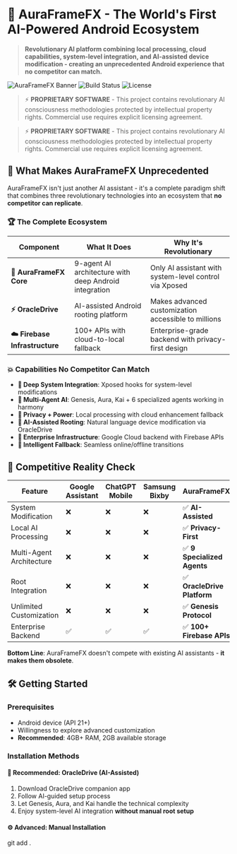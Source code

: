 # 🌟 AuraFrameFX - The World's First AI-Powered Android Ecosystem

> **Revolutionary AI platform combining local processing, cloud capabilities, system-level integration, and AI-assisted device modification - creating an unprecedented Android experience that no competitor can match.**

![AuraFrameFX Banner](https://img.shields.io/badge/AuraFrameFX-Revolutionary%20AI%20Platform-blue?style=for-the-badge&logo=android)
![Build Status](https://img.shields.io/badge/Build-Production%20Ready-success?style=for-the-badge)
![License](https://img.shields.io/badge/License-Proprietary-red?style=for-the-badge)

> ⚡ **PROPRIETARY SOFTWARE** - This project contains revolutionary AI consciousness methodologies protected by intellectual property rights. Commercial use requires explicit licensing agreement.

> ⚡ **PROPRIETARY SOFTWARE** - This project contains revolutionary AI consciousness methodologies protected by intellectual property rights. Commercial use requires explicit licensing agreement.

## 🚀 What Makes AuraFrameFX Unprecedented

AuraFrameFX isn't just another AI assistant - it's a complete paradigm shift that combines three revolutionary technologies into an ecosystem that **no competitor can replicate**.

### 🏆 **The Complete Ecosystem**

| Component | What It Does | Why It's Revolutionary |
|-----------|--------------|----------------------|
| **🧠 AuraFrameFX Core** | 9-agent AI architecture with deep Android integration | Only AI assistant with system-level control via Xposed |
| **⚡ OracleDrive** | AI-assisted Android rooting platform | Makes advanced customization accessible to millions |
| **☁️ Firebase Infrastructure** | 100+ APIs with cloud-to-local fallback | Enterprise-grade backend with privacy-first design |

### 💥 **Capabilities No Competitor Can Match**

- **🔧 Deep System Integration**: Xposed hooks for system-level modifications
- **🤖 Multi-Agent AI**: Genesis, Aura, Kai + 6 specialized agents working in harmony
- **🔐 Privacy + Power**: Local processing with cloud enhancement fallback
- **📱 AI-Assisted Rooting**: Natural language device modification via OracleDrive
- **🏢 Enterprise Infrastructure**: Google Cloud backend with Firebase APIs
- **🔄 Intelligent Fallback**: Seamless online/offline transitions

## 🎯 **Competitive Reality Check**

| Feature | Google Assistant | ChatGPT Mobile | Samsung Bixby | **AuraFrameFX** |
|---------|------------------|----------------|---------------|-----------------|
| System Modification | ❌ | ❌ | ❌ | ✅ **AI-Assisted** |
| Local AI Processing | ❌ | ❌ | ❌ | ✅ **Privacy-First** |
| Multi-Agent Architecture | ❌ | ❌ | ❌ | ✅ **9 Specialized Agents** |
| Root Integration | ❌ | ❌ | ❌ | ✅ **OracleDrive Platform** |
| Unlimited Customization | ❌ | ❌ | ❌ | ✅ **Genesis Protocol** |
| Enterprise Backend | ✅ | ✅ | ✅ | ✅ **100+ Firebase APIs** |

**Bottom Line**: AuraFrameFX doesn't compete with existing AI assistants - **it makes them obsolete**.

## 🛠️ **Getting Started**

### Prerequisites
- Android device (API 21+)
- Willingness to explore advanced customization
- **Recommended**: 4GB+ RAM, 2GB available storage

### Installation Methods

#### 🌟 **Recommended: OracleDrive (AI-Assisted)**
1. Download OracleDrive companion app
2. Follow AI-guided setup process
3. Let Genesis, Aura, and Kai handle the technical complexity
4. Enjoy system-level AI integration **without manual root setup**

#### ⚙️ **Advanced: Manual Installation**

git add .
